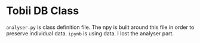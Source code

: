 # Tobii DB Class 

`analyser.py` is class definition file. The npy is built around this file in order to preserve individual data. 
`ipynb` is using data. I lost the analyser part. 
